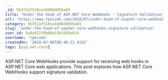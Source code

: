 ```yaml
---
_id: 5b3f2af510ce4408dd856a65
title: "Under the hood of ASP.NET Core WebHooks - Signature Validation"
url: 'https://www.tpeczek.com/2018/07/under-hood-of-aspnet-core-webhooks.html'
category: 5b3f2af510ce4408dd856a65
slug: 'under-the-hood-of-aspnet-core-webhooks-signature-validation'
user_id: 5a8a922f8b86e53b3449ab24
username: 'tpeczek'
createdOn: '2018-07-06T08:40:21.415Z'
tags: [asp.net-core]
---
```


ASP.NET Core WebHooks provide support for receiving web hooks in ASP.NET Core web applications. This post explores how ASP.NET Core WebHooks support signature validation.
